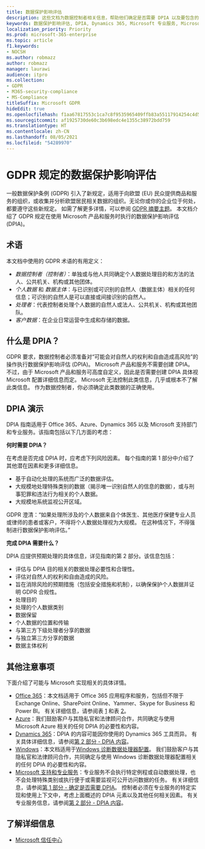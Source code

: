 ```yaml
---
title: 数据保护影响评估
description: 这些文档为数据控制者相关信息，帮助他们确定是否需要 DPIA 以及要包含的详细信息。
keywords: 数据保护影响评估, DPIA, Dynamics 365, Microsoft 专业服务, Microsoft 365, Microsoft 365 文档, GDPR
localization_priority: Priority
ms.prod: microsoft-365-enterprise
ms.topic: article
f1.keywords:
- NOCSH
ms.author: robmazz
author: robmazz
manager: laurawi
audience: itpro
ms.collection:
- GDPR
- M365-security-compliance
- MS-Compliance
titleSuffix: Microsoft GDPR
hideEdit: true
ms.openlocfilehash: f1aa67817553c1ca7c8f9535965409ffb83a55117914254c4d58eec50eb38eba
ms.sourcegitcommit: af1925730de60c3b698edc4e1355c38972bdd759
ms.translationtype: HT
ms.contentlocale: zh-CN
ms.lasthandoff: 08/05/2021
ms.locfileid: "54289970"
---
```

# <a name="data-protection-impact-assessment-for-the-gdpr"></a>GDPR 规定的数据保护影响评估

一般数据保护条例 (GDPR) 引入了新规定，适用于向欧盟 (EU) 民众提供商品和服务的组织，或收集并分析欧盟居民相关数据的组织。无论你或你的企业位于何处，都要遵守这些新规定。 如需了解更多详情，可以参阅 [GDPR 摘要主题](gdpr.md)。 本文档介绍了 GDPR 规定在使用 Microsoft 产品和服务时执行的数据保护影响评估 (DPIA)。

## <a name="terminology"></a>术语

本文档中使用的 GDPR 术语的有用定义：

- *数据控制者（控制者）*：单独或与他人共同确定个人数据处理目的和方法的法人、公共机关、机构或其他团体。  
- *个人数据* 和 *数据主体*：与已识别或可识别的自然人（数据主体）相关的任何信息；可识别的自然人是可以直接或间接识别的自然人。  
- *处理者*：代表控制者处理个人数据的自然人或法人、公共机关、机构或其他团队。  
- *客户数据*：在企业日常运营中生成和存储的数据。

## <a name="what-is-a-dpia"></a>什么是 DPIA？

GDPR 要求，数据控制者必须准备对“可能会对自然人的权利和自由造成高风险”的操作执行数据保护影响评估 (DPIA)。 Microsoft 产品和服务不需要创建 DPIA。 不过，由于 Microsoft 产品和服务可高度自定义，因此是否需要创建 DPIA 具体视 Microsoft 配置详细信息而定。 Microsoft 无法控制此类信息，几乎或根本不了解此类信息。 作为数据控制者，你必须确定此类数据的正确使用。

## <a name="dpia-in-action"></a>DPIA 演示

DPIA 指南适用于 Office 365、Azure、Dynamics 365 以及 Microsoft 支持部门和专业服务。该指南包括以下几方面的考虑：

**何时需要 DPIA？**

在考虑是否完成 DPIA 时，应考虑下列风险因素。 每个指南的第 1 部分中介绍了其他潜在因素和更多详细信息。  

- 基于自动化处理的系统而广泛的数据评估。  
- 大规模地处理特殊类别的数据（揭示唯一识别自然人的信息的数据），或与刑事犯罪和违法行为相关的个人数据。
- 大规模地系统监视公开区域。

GDPR 澄清：“如果处理所涉及的个人数据来自个体医生、其他医疗保健专业人员或律师的患者或客户，不得将个人数据处理视为大规模。 在这种情况下，不得强制进行数据保护影响评估。”

**完成 DPIA 需要什么？**

DPIA 应提供预期处理的具体信息，详见指南的第 2 部分。该信息包括：

- 评估与 DPIA 目的相关的数据处理必要性和合理性。  
- 评估对自然人的权利和自由造成的风险。
- 旨在消除风险的预期措施（包括安全措施和机制），以确保保护个人数据并证明 GDPR 合规性。
- 处理目的  
- 处理的个人数据类别  
- 数据保留  
- 个人数据的位置和传输  
- 与第三方下级处理者分享的数据  
- 与独立第三方分享的数据  
- 数据主体权利

## <a name="additional-considerations"></a>其他注意事项

下面介绍了可能与 Microsoft 实现相关的具体详情。

- [Office 365](gdpr-dpia-office365.md)：本文档适用于 Office 365 应用程序和服务，包括但不限于 Exchange Online、SharePoint Online、Yammer、Skype for Business 和 Power BI。 有关详细信息，请参阅表 [1](/microsoft-365/compliance/gdpr-dpia-office365#part-1--determining-whether-a-dpia-is-needed) 和表 [2](/microsoft-365/compliance/gdpr-dpia-office365#part-2--contents-of-a-dpia)。  
- [Azure](gdpr-dpia-azure.md)：我们鼓励客户与其隐私官和法律顾问合作，共同确定与使用 Microsoft Azure 相关的任何 DPIA 的必要性和内容。  
- [Dynamics 365](gdpr-dpia-dynamics.md)：DPIA 的内容可能因你使用的 Dynamics 365 工具而异。 有关具体详细信息，请参阅[第 2 部分 - DPIA 内容](/microsoft-365/compliance/gdpr-dpia-dynamics#part-2--contents-of-a-dpia)。
- [Windows](/compliance/regulatory/gdpr-dpia-windows)：本文档适用于[Windows 诊断数据处理器配置](/windows/privacy/configure-windows-diagnostic-data-in-your-organization)。 我们鼓励客户与其隐私官和法律顾问合作，共同确定与使用 Windows 诊断数据处理器配置相关的任何 DPIA 的必要性和内容。
- [Microsoft 支持和专业服务](gdpr-dpia-prof-services.md)：专业服务不会执行特定例程或自动数据处理，也不会处理特殊类别或执行便于或需要监视可公开访问数据的任务。 有关详细信息，请参阅[第 1 部分 - 确定是否需要 DPIA](/microsoft-365/compliance/gdpr-dpia-prof-services#part-1--determining-whether-a-dpia-is-needed)。 控制者必须在专业服务的特定实现和使用上下文中，考虑上面概述的 DPIA 元素以及其他任何相关因素。 有关专业服务信息，请参阅[第 2 部分 - DPIA 内容](/microsoft-365/compliance/gdpr-dpia-prof-services#part-2--contents-of-a-dpia)。

## <a name="learn-more"></a>了解详细信息

- [Microsoft 信任中心](https://www.microsoft.com/trust-center/privacy/gdpr-overview)
